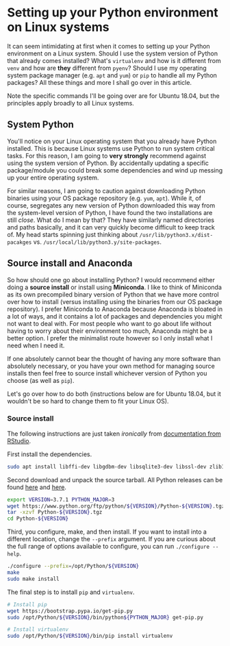 # Setting up your Python environment on Linux systems

It can seem intimidating at first when it comes to setting up your Python environment on a Linux system. Should I use the system version of Python that already comes installed? What's `virtualenv` and how is it different from `venv` and how are **they** different from `pyenv`? Should I use my operating system package manager (e.g. `apt` and `yum`) or `pip` to handle all my Python packages? All these things and more I shall go over in this article.

Note the specific commands I'll be going over are for Ubuntu 18.04, but the principles apply broadly to all Linux systems.

## System Python

You'll notice on your Linux operating system that you already have Python installed. This is because Linux systems use Python to run system critical tasks. For this reason, I am going to **very strongly** recommend against using the system version of Python. By accidentally updating a specific package/module you could break some dependencies and wind up messing up your entire operating system.

For similar reasons, I am going to caution against downloading Python binaries using your OS package repository (e.g. `yum`, `apt`). While it, of course, segregates any new version of Python downloaded this way from the system-level version of Python, I have found the two installations are still *close*. What do I mean by that? They have similarly named directories and paths basically, and it can very quickly become difficult to keep track of. My head starts spinning just thinking about `/usr/lib/python3.x/dist-pacakges` vs. `/usr/local/lib/python3.y/site-packages`.

## Source install and Anaconda

So how should one go about installing Python? I would recommend either doing a **source install** or install using **Miniconda**. I like to think of Miniconda as its own precompiled binary version of Python that we have more control over how to install (versus installing using the binaries from our OS package repository). I prefer Miniconda to Anaconda because Anaconda is bloated in a lot of ways, and it contains a lot of packages and dependencies you might not want to deal with. For most people who want to go about life without having to worry about their environment too much, Anaconda might be a better option. I prefer the minimalist route however so I only install what I need when I need it.

If one absolutely cannot bear the thought of having any more software than absolutely necessary, or you have your own method for managing source installs then feel free to source install whichever version of Python you choose (as well as `pip`).

Let's go over how to do both (instructions below are for Ubuntu 18.04, but it wouldn't be so hard to change them to fit your Linux OS).

### Source install

The following instructions are just taken *ironically* from [documentation from RStudio](https://docs.rstudio.com/connect/admin/python.html#python-install).

First install the dependencies.

```bash
sudo apt install libffi-dev libgdbm-dev libsqlite3-dev libssl-dev zlib1g-dev
```

Second download and unpack the source tarball. All Python releases can be found [here](https://www.python.org/ftp/python/) and [here](https://www.python.org/downloads/).

```bash
export VERSION=3.7.1 PYTHON_MAJOR=3
wget https://www.python.org/ftp/python/${VERSION}/Python-${VERSION}.tgz
tar -xzvf Python-${VERSION}.tgz
cd Python-${VERSION}
```

Third, you configure, make, and then install. If you want to install into a different location, change the `--prefix` argument. If you are curious about the full range of options available to configure, you can run `./configure --help`.

```bash
./configure --prefix=/opt/Python/${VERSION}
make
sudo make install
```

The final step is to install `pip` and `virtualenv`.

```bash
# Install pip
wget https://bootstrap.pypa.io/get-pip.py
sudo /opt/Python/${VERSION}/bin/python${PYTHON_MAJOR} get-pip.py

# Install virtualenv
sudo /opt/Python/${VERSION}/bin/pip install virtualenv
```